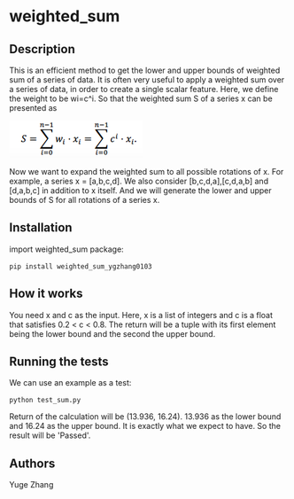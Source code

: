 # weighted_sum
Description
--------------
This is an efficient method to get the lower and upper bounds of weighted sum of a series of data.
It is often very useful to apply a weighted sum over a series of data, in order to create a single scalar feature. Here, we define the weight to be wi=c^i. So that the weighted sum S of a series x can be presented as 

![](formula1.png) 

Now we want to expand the weighted sum to all possible rotations of x. For example, a series x = [a,b,c,d]. We also consider [b,c,d,a],[c,d,a,b] and [d,a,b,c] in addition to x itself. And we will generate the lower and upper bounds of S for all rotations of a series x.

Installation
---------------
import weighted_sum package:
```
pip install weighted_sum_ygzhang0103
```
How it works
----------------
You need x and c as the input. Here, x is a list of integers and c is a float that satisfies 0.2 < c < 0.8.
The return will be a tuple with its first element being the lower bound and the second the upper bound.

Running the tests
----------------
We can use an example as a test:
```
python test_sum.py
```
Return of the calculation will be (13.936, 16.24). 13.936 as the lower bound and 16.24 as the upper bound. It is exactly what we expect to have. So the result will be 'Passed'.

Authors
------------------
Yuge Zhang


 
